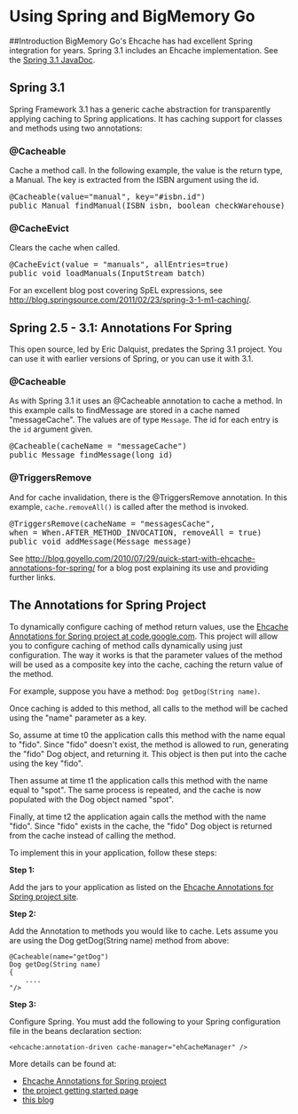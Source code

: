 ---
---
# Using Spring and BigMemory Go

 

##Introduction
BigMemory Go's Ehcache has had excellent Spring integration for years. Spring 3.1 includes an Ehcache implementation. See the [ Spring 3.1 JavaDoc](http://static.springsource.org/spring/docs/3.1.0.M1/javadoc-api/org/springframework/cache/ehcache/package-summary.html).

## Spring 3.1
Spring Framework 3.1 has a generic cache abstraction for transparently applying caching to Spring applications.
It has caching support for classes and methods using two annotations:

### @Cacheable
Cache a method call.
In the following example, the value is the return type, a Manual. The key is extracted from the ISBN argument using the id.

<pre>
@Cacheable(value="manual", key="#isbn.id")
public Manual findManual(ISBN isbn, boolean checkWarehouse)
</pre>

### @CacheEvict
Clears the cache when called.

<pre>
@CacheEvict(value = "manuals", allEntries=true)
public void loadManuals(InputStream batch)
</pre>

For an excellent blog post covering SpEL expressions, see <http://blog.springsource.com/2011/02/23/spring-3-1-m1-caching/>.

## Spring 2.5 - 3.1: Annotations For Spring
This open source, led by Eric Dalquist, predates the Spring 3.1 project. You can use it with earlier versions of Spring, or you
can use it with 3.1.

### @Cacheable
As with Spring 3.1 it uses an @Cacheable annotation to cache a method. In this example calls to findMessage are stored in a cache
named "messageCache". The values are of type `Message`. The id for each entry is the `id` argument given.

<pre>
@Cacheable(cacheName = "messageCache")
public Message findMessage(long id)
</pre>

### @TriggersRemove
And for cache invalidation, there is the @TriggersRemove annotation.
In this example, `cache.removeAll()` is called after the method is invoked.

<pre>
@TriggersRemove(cacheName = "messagesCache",
when = When.AFTER_METHOD_INVOCATION, removeAll = true)
public void addMessage(Message message)
</pre>

See <http://blog.goyello.com/2010/07/29/quick-start-with-ehcache-annotations-for-spring/> for a blog post explaining its use
and providing further links.


## The Annotations for Spring Project

To dynamically configure caching of method return values, use the [Ehcache Annotations for Spring project at code.google.com](http://code.google.com/p/ehcache-spring-annotations/). This project will allow you to configure caching of method calls dynamically using just configuration. The way it works is that the parameter values of the method will be used as a composite key into the cache, caching the return value of the method.

For example, suppose you have a method: `Dog getDog(String name)`.

Once caching is added to this method, all calls to the method will be cached using the "name" parameter as a key.

So, assume at time t0 the application calls this method with the name equal to "fido". Since "fido" doesn't exist, the method is allowed to run, generating the "fido" Dog object, and returning it. This object is then put into the cache using the key "fido".

Then assume at time t1 the application calls this method with the name equal to "spot". The same process is repeated, and the cache is now populated with the Dog object named "spot".

Finally, at time t2 the application again calls the method with the name "fido". Since "fido" exists in the cache, the "fido" Dog object is returned from the cache instead of calling the method.

To implement this in your application, follow these steps:

**Step 1:**

Add the jars to your application as listed on the [Ehcache Annotations for Spring project site](http://code.google.com/p/ehcache-spring-annotations).

**Step 2:**

Add the Annotation to methods you would like to cache. Lets assume you are using the Dog getDog(String name) method from above:

    @Cacheable(name="getDog")
    Dog getDog(String name)
    {
        ....
    "/>
**Step 3:**

Configure Spring. You must add the following to your Spring configuration file in the beans declaration section:

    <ehcache:annotation-driven cache-manager="ehCacheManager" />

More details can be found at:

* [Ehcache Annotations for Spring project](http://code.google.com/p/ehcache-spring-annotations)
* [the project getting started page](http://code.google.com/p/ehcache-spring-annotations/wiki/UsingCacheable)
* [this blog](http://www.jeviathon.com/2010/04/caching-java-methods-with-spring-3.html)
